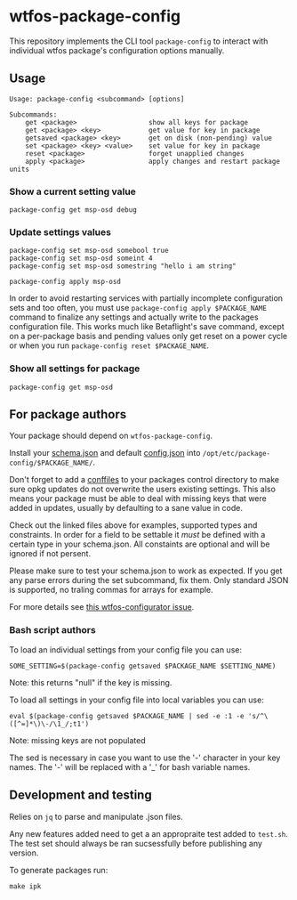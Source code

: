 # wtfos-package-config

This repository implements the CLI tool `package-config` to interact with individual wtfos package's configuration options manually.

## Usage
```
Usage: package-config <subcommand> [options]

Subcommands:
    get <package>                  show all keys for package
    get <package> <key>            get value for key in package
    getsaved <package> <key>       get on disk (non-pending) value
    set <package> <key> <value>    set value for key in package
    reset <package>                forget unapplied changes
    apply <package>                apply changes and restart package units
```

### Show a current setting value
```
package-config get msp-osd debug
```

### Update settings values
```
package-config set msp-osd somebool true
package-config set msp-osd someint 4
package-config set msp-osd somestring "hello i am string"

package-config apply msp-osd
```
In order to avoid restarting services with partially incomplete configuration sets and too often, you must use `package-config apply $PACKAGE_NAME` command to finalize any settings and actually write to the packages configuration file. This works much like Betaflight's save command, except on a per-package basis and pending values only get reset on a power cycle or when you run `package-config reset $PACKAGE_NAME`.

### Show all settings for package
```
package-config get msp-osd
```

## For package authors
Your package should depend on `wtfos-package-config`.

Install your [schema.json](./testschema.json) and default [config.json](./testconfig.json) into `/opt/etc/package-config/$PACKAGE_NAME/`.

Don't forget to add a [conffiles](./conffiles) to your packages control directory to make sure opkg updates do not overwrite the users existing settings. This also means your package must be able to deal with missing keys that were added in updates, usually by defaulting to a sane value in code.

Check out the linked files above for examples, supported types and constraints. In order for a field to be settable it *must* be defined with a certain type in your schema.json. All constaints are optional and will be ignored if not persent.

Please make sure to test your schema.json to work as expected. If you get any parse errors during the set subcommand, fix them. Only standard JSON is supported, no traling commas for arrays for example.

For more details see [this wtfos-configurator issue](https://github.com/fpv-wtf/wtfos-configurator/issues/7).

### Bash script authors
To load an individual settings from your config file you can use:
```
SOME_SETTING=$(package-config getsaved $PACKAGE_NAME $SETTING_NAME)
``` 
Note: this returns "null" if the key is missing.

To load all settings in your config file into local variables you can use:
```
eval $(package-config getsaved $PACKAGE_NAME | sed -e :1 -e 's/^\([^=]*\)\-/\1_/;t1')
```
Note: missing keys are not populated

The sed is necessary in case you want to use the '-' character in your key names. The '-' will be replaced with a '_' for bash variable names.


## Development and testing

Relies on `jq` to parse and manipulate .json files.

Any new features added need to get a an appropraite test added to `test.sh`. The test set should always be ran sucsessfully before publishing any version.

To generate packages run:
```
make ipk
```